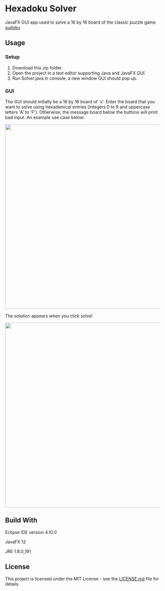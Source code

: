 # Hexadoku Solver

JavaFX GUI app used to solve a 16 by 16 board of the classic puzzle game [sudoku](https://en.wikipedia.org/wiki/Sudoku)

## Usage

### Setup

1. Download this zip folder.
2. Open the project in a text editor supporting Java and JavaFX GUI.
3. Run Solver.java in console, a new window GUI should pop up.

### GUI

The GUI should initially be a 16 by 16 board of 'x'. Enter the board that you want to solve using hexademical entries (integers 0 to 9 and uppercase letters 'A' to 'F'). Otherwise, the message board below the buttons will print bad input. An example use case below:


<img src="https://user-images.githubusercontent.com/44929917/60549181-1d5a8100-9cf2-11e9-9a4d-0ac9c45c734e.JPG" width="600"/>

The solution appears when you click solve!

<img src="https://user-images.githubusercontent.com/44929917/60549193-251a2580-9cf2-11e9-8760-ade75cb18412.JPG" width="600"/>

## Build With

Eclipse IDE version 4.10.0

JavaFX 12

JRE 1.8.0_191

## License

This project is licensed under the MIT License - see the [LICENSE.md](LICENSE.md) file for details
